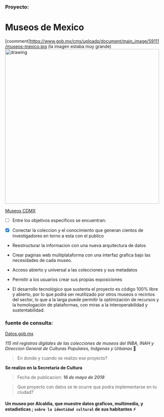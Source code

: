 ###  Proyecto:

# Museos de Mexico

[coomment]<https://www.gob.mx/cms/uploads/document/main_image/59111/museos-mexico.jpg> (la imagen estaba muy grande)
 <img src="https://www.gob.mx/cms/uploads/document/main_image/59111/museos-mexico.jpg" alt="drawing" width="500"/>

[Museos CDMX](https://www.gob.mx/cultura/documentos/museosmexico "siete museos")
  
- [ ] Entre los objetivos especificos se encuentran:

- [x] Conectar la coleccion y el conocimiento que generan cientos de investigadores en torno a esta con el publico

- Reestructurar la informacion con una nueva arquitectura de datos

- Crear paginas web multiplataforma con una interfaz grafica bajo las necesidades de cada museo.

- Acceso abierto y universal a las colecciones y sus metadatos

- Permitir a los usuarios crear sus propias exposiciones

- El desarrollo tecnológico que sustenta el proyecto es código 100% libre y abierto, por lo que podrá ser reutilizado
por otros museos o recintos del sector, lo que a la larga puede permitir la optimización de recursos y la 
homologación de plataformas, con miras a la interoperabilidad y sustentabilidad.


### fuente de consulta:

[Datos.gob.mx](https://datos.gob.mx/ "consulta de datos abiertos")

_115 mil registros digitales de las colecciones de museos del *INBA, INAH y Direccion General de Culturas Populares, Indgenas y Urbanas*_  :star2:

>En donde y cuando se realizo ese proyecto?

**Se realizo en la Secretaria de Cultura**

>Fecha de publicacion: ***16 de mayo de 2018***

 > Que proyecto con datos se te ocurre que podra implementarse en tu ciudad?
 
#### Un museo por Alcaldia, que muestre datos graficos, multimedia, y estadisticas ; `sobre la identidad cultural` de sus habitantes :zap:

